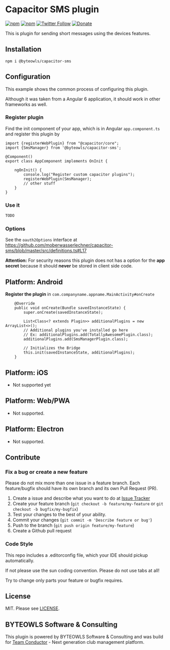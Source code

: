 # Capacitor SMS plugin

[![npm](https://img.shields.io/npm/v/@byteowls/capacitor-sms.svg)](https://www.npmjs.com/package/@byteowls/capacitor-sms)
[![npm](https://img.shields.io/npm/dt/@byteowls/capacitor-sms.svg?label=npm%20downloads)](https://www.npmjs.com/package/@byteowls/capacitor-sms)
[![Twitter Follow](https://img.shields.io/twitter/follow/michaelowl_web.svg?style=social&label=Follow&style=flat-square)](https://twitter.com/michaelowl_web)
[![Donate](https://img.shields.io/badge/Donate-PayPal-green.svg)](https://www.paypal.me/moberwasserlechner)

This is plugin for sending short messages using the devices features.

## Installation

`npm i @byteowls/capacitor-sms`

## Configuration

This example shows the common process of configuring this plugin.

Although it was taken from a Angular 6 application, it should work in other frameworks as well.

### Register plugin

Find the init component of your app, which is in Angular `app.component.ts` and register this plugin by

```
import {registerWebPlugin} from "@capacitor/core";
import {SmsManager} from '@byteowls/capacitor-sms';

@Component()
export class AppComponent implements OnInit {

    ngOnInit() {
        console.log("Register custom capacitor plugins");
        registerWebPlugin(SmsManager);
        // other stuff
    }
}
```

### Use it

```typescript
TODO
```

### Options

See the `oauth2Options` interface at https://github.com/moberwasserlechner/capacitor-sms/blob/master/src/definitions.ts#L17

**Attention:** For security reasons this plugin does not has a option for the **app secret** because it should **never** be stored in client side code.

## Platform: Android

**Register the plugin** in `com.companyname.appname.MainActivity#onCreate`

```
    @Override
    public void onCreate(Bundle savedInstanceState) {
        super.onCreate(savedInstanceState);

        List<Class<? extends Plugin>> additionalPlugins = new ArrayList<>();
        // Additional plugins you've installed go here
        // Ex: additionalPlugins.add(TotallyAwesomePlugin.class);
        additionalPlugins.add(SmsManagerPlugin.class);

        // Initializes the Bridge
        this.init(savedInstanceState, additionalPlugins);
    }
```

## Platform: iOS

- Not supported yet

## Platform: Web/PWA

- Not supported.

## Platform: Electron

- Not supported.


## Contribute

### Fix a bug or create a new feature

Please do not mix more than one issue in a feature branch. Each feature/bugfix should have its own branch and its own Pull Request (PR).

1. Create a issue and describe what you want to do at [Issue Tracker](https://github.com/moberwasserlechner/capacitor-sms/issues)
2. Create your feature branch (`git checkout -b feature/my-feature` or `git checkout -b bugfix/my-bugfix`)
3. Test your changes to the best of your ability.
5. Commit your changes (`git commit -m 'Describe feature or bug'`)
6. Push to the branch (`git push origin feature/my-feature`)
7. Create a Github pull request

### Code Style

This repo includes a .editorconfig file, which your IDE should pickup automatically.

If not please use the sun coding convention. Please do not use tabs at all!

Try to change only parts your feature or bugfix requires.

## License

MIT. Please see [LICENSE](https://github.com/moberwasserlechner/capacitor-sms/blob/master/LICENSE).

## BYTEOWLS Software & Consulting

This plugin is powered by BYTEOWLS Software & Consulting and was build for [Team Conductor](https://team-conductor.com/en/) - Next generation club management platform.

